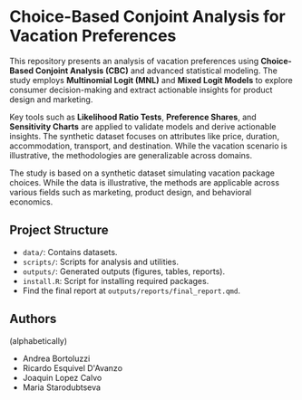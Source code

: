 # Choice-Based Conjoint Analysis for Vacation Preferences

This repository presents an analysis of vacation preferences using **Choice-Based Conjoint Analysis (CBC)** and advanced statistical modeling. The study employs **Multinomial Logit (MNL)** and **Mixed Logit Models** to explore consumer decision-making and extract actionable insights for product design and marketing.

Key tools such as **Likelihood Ratio Tests**, **Preference Shares**, and **Sensitivity Charts** are applied to validate models and derive actionable insights. The synthetic dataset focuses on attributes like price, duration, accommodation, transport, and destination. While the vacation scenario is illustrative, the methodologies are generalizable across domains.

The study is based on a synthetic dataset simulating vacation package choices. While the data is illustrative, the methods are applicable across various fields such as marketing, product design, and behavioral economics.


## Project Structure
- `data/`: Contains datasets.
- `scripts/`: Scripts for analysis and utilities.
- `outputs/`: Generated outputs (figures, tables, reports).
- `install.R`: Script for installing required packages.
- Find the final report at `outputs/reports/final_report.qmd`.


## Authors 
(alphabetically)

- Andrea Bortoluzzi
- Ricardo Esquivel D'Avanzo
- Joaquin Lopez Calvo
- Maria Starodubtseva
